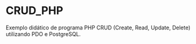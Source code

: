 # CRUD_PHP
Exemplo didático de programa PHP CRUD (Create, Read, Update, Delete) utilizando PDO e PostgreSQL.
